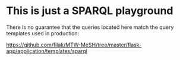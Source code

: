 # This is just a SPARQL playground

There is no guarantee that the queries located here match the query templates used in production:

https://github.com/filak/MTW-MeSH/tree/master/flask-app/application/templates/sparql
